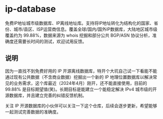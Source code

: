 # ip-database
免费IP地址城市级数据库、IP离线地址库。支持将IP地址转化为结构化的国家、省份、城市/县区、ISP运营商信息。覆盖全球/国内/国外IP数据库，大陆地区城市级覆盖约为 99.88%，数据来源为 whois 挖掘和部分公共 BGP/ASN 协议分析，准确度还需要长时间的测试，欢迎试用反馈。

## 说明

因为一直找不到免费好用的 IP 开源离线数据库，特开个大坑自己试一下看能不能通过现有公共数据（不含商业数据）挖掘出一个新的 IP 地理位置数据库以解决常见的业务需求，这个库最近（2024年4月）刚开，还不能直接使用，目前的 99.88% 是目标期望值(笑)。长期目标是能建立一个能稳定解决 IPv4 城市级的开源数据库，并且建立完善的纠错反馈机制。

关注 IP 开源数据库的小伙伴可以关注一下这个仓库，后续会逐步更新，希望能够一起测试完善数据的准确度。

